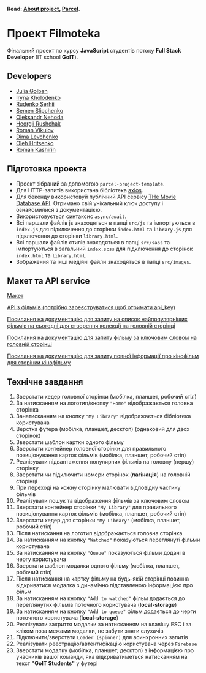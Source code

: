 **Read: [About project](README.md), [Parcel](README.uk.md).**

# Проект Filmoteka

Фінальний проект по курсу **JavaScript** студентів потоку **Full Stack
Developer** (IT school **GoIT**).

## Developers

- [Julia Golban](https://github.com/JuliaGolban)
- [Iryna Kholodenko](https://github.com/IrynaKholod)
- [Rudenko Serhii](https://github.com/rudenkoserhii)
- [Semen Slipchenko](https://github.com/SemSlipchenko)
- [Oleksandr Nehoda](https://github.com/Oleksandr-Nehoda)
- [Heorgii Rushchak](https://github.com/Heorgii)
- [Roman Vikulov](https://github.com/RomanVikulov)
- [Dima Levchenko](https://github.com/Dima1409)
- [Oleh Hritsenko](https://github.com/OlehHritsenko)
- [Roman Kashirin](https://github.com/Royale16)

## Підготовка проекта

- Проект зібраний за допомогою `parcel-project-template`.
- Для HTTP-запитів використана бібліотека [axios](https://axios-http.com/).
- Для бекенду використовуй публічний API сервісу
  [THe Movie Database API](https://api.themoviedb.org/3). Отримано свій
  унікальний ключ доступу і ознайомилися з документацією.
- Використовується синтаксис `async/await`.
- Всі паршали файлів js знаходяться в папці `src/js` та імпортуються в
  `index.js` для підключення до сторінки `index.html` та `library.js` для
  підключення до сторінки `library.html`.
- Всі паршали файлів стилів знаходяться в папці `src/sass` та імпортуються в
  загальний `index.scss` для підключення до сторінок `index.html` та
  `library.html`.
- Зображення та інші медійні файли знаходяться в папці `src/images`.

## Макет та API service

[Макет](<https://www.figma.com/file/IOrJziFAjQD8Xb5V1fx0ib/Filmoteka-(Copy)-(Copy)?node-id=0%3A1>)

[API з фільмів (потрібно зареєструватися щоб отримати api_key)](https://www.themoviedb.org/)

[Посилання на документацію для запиту на список найпопулярніших фільмів на сьогодні для створення колекції на головній сторінці](https://developers.themoviedb.org/3/trending/get-trending)

[Посилання на документацію для запиту фільму за ключовим словом на головній сторінці](https://developers.themoviedb.org/3/search/search-movies)

[Посилання на документацію для запиту повної інформації про кінофільм для сторінки кінофільму](https://developers.themoviedb.org/3/movies/get-movie-details)

## Технічне завдання

1. Зверстати хедер головної сторінки (мобілка, планшет, робочий стіл)
2. За натисканням на логотип/кнопку `"Home"` відображається головна сторінка
3. Занатисканням на кнопку `"My Library"` відображається бібліотека користувача
4. Верстка футера (мобілка, планшет, десктоп) (однаковий для двох сторінок)
5. Зверстати шаблон картки одного фільму
6. Зверстати контейнер головної сторінки для правильного позиціонування карток
   фільмів (мобілка, планшет, робочий стіл)
7. Реалізувати підвантаження популярних фільмів на головну (першу) сторінку
8. Зверстати чи підключити номери сторінок (**пагінація**) на головній сторінці
9. При переході на кожну сторінку малювати відповідну частину фільмів
10. Реалізувати пошук та відображення фільмів за ключовим словом
11. Зверстати контейнер сторінки `"My Library"` для правильного позиціонування
    карток фільмів (мобілка, планшет, робочий стіл)
12. Зверстати хедер для сторінки `"My Library"` (мобілка, планшет, робочий стіл)
13. Після натискання на логотип відображається головна сторінка
14. За натисканням на кнопку `"Watched"` показуються переглянуті фільми
    користувача
15. За натисканням на кнопку `"Queue"` показуються фільми додані в чергу
    користувача
16. Зверстати шаблон модалки одного фільму (мобілка, планшет, робочий стіл)
17. Після натискання на картку фільму на будь-якій сторінці повинна відкриватися
    модалка з динамічно підставленою інформацією про фільм
18. За натисканням на кнопку `"Add to watched"` фільм додається до переглянутих
    фільмів поточного користувача (**local-storage**)
19. За натисканням на кнопку `"Add to queue"` фільм додається до черги поточного
    користувача (**local-storage**)
20. Реалізувати закриття модалки за натисканням на клавішу ESC і за кліком поза
    межами модалки, не забути зняти слухачів
21. Підключити/зверстати `Loader (spinner)` для асинхронних запитів
22. Реалізувати реєстрацію/автентифікацію користувача через `Firebase`
23. Зверстати модалку (мобілка, планшет, десктоп) з інформацією про учасників
    вашої команди, яка відкриватиметься натисканням на текст **"GoIT Students"**
    у футері
